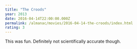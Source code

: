 ```yaml
---
title: "The Croods"
year: 2013
date: 2016-04-14T22:00:00.000Z
permalink: /almanac/movies/2016-04-14-the-croods/index.html
rating: 3
---
```


This was fun. Definitely not scientifically accurate though.